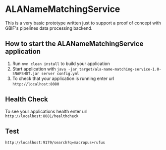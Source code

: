 # ALANameMatchingService

This is a very basic prototype written just to support a proof of concept with GBIF's pipelines data processing backend.

How to start the ALANameMatchingService application
---

1. Run `mvn clean install` to build your application
1. Start application with `java -jar target/ala-name-matching-service-1.0-SNAPSHOT.jar server config.yml`
1. To check that your application is running enter url `http://localhost:8080`

Health Check
---

To see your applications health enter url `http://localhost:8081/healthcheck`

Test
---

`http://localhost:9179/search?q=macropus+rufus`
